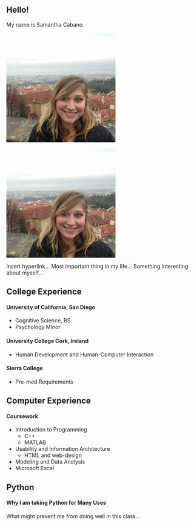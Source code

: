 ## Hello!
My name is Samantha Cabano. 

![](portfolio.jpg)

<img src="portfolio.jpg" align="center">

Insert hyperlink...
Most important thing in my life...
Something interesting about myself...

## College Experience
#### University of California, San Diego
- Cognitive Science, BS
- Psychology Minor

#### University College Cork, Ireland
- Human Development and Human-Computer Interaction

#### Sierra College
- Pre-med Requirements


## Computer Experience
#### Coursework
- Introduction to Programming
  - C++
  - MATLAB
- Usability and Information Architecture
  - HTML and web-design
- Modeling and Data Analysis
- Microsoft Excel

## Python
#### Why I am taking Python for Many Uses
What might prevent me from doing well in this class...
